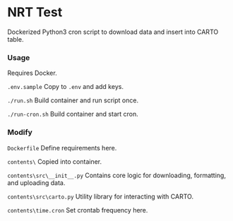 # NRT Test

Dockerized Python3 cron script to download data and insert into CARTO table.

### Usage

Requires Docker.

`.env.sample` Copy to `.env` and add keys.

`./run.sh` Build container and run script once.

`./run-cron.sh` Build container and start cron.

### Modify

`Dockerfile` Define requirements here.

`contents\` Copied into container.

`contents\src\__init__.py` Contains core logic for downloading, formatting, and uploading data.

`contents\src\carto.py` Utility library for interacting with CARTO.

`contents\time.cron` Set crontab frequency here.
